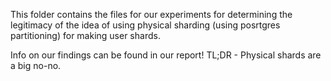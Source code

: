 This folder contains the files for our experiments for determining the 
legitimacy of the idea of using physical sharding (using posrtgres partitioning)
for making user shards.

Info on our findings can be found in our report! TL;DR - Physical shards are a big no-no.